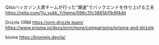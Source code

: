 Qiitaハッカソン入賞チームが行った"爆速"でバックエンドを作り上げる工夫
https://qiita.com/Yu_yukk_Y/items/596c31c3885b11b9f4dd

Drizzle ORM
https://orm.drizzle.team/
https://www.prisma.io/docs/orm/more/comparisons/prisma-and-drizzle

biome
https://biomejs.dev/ja/
